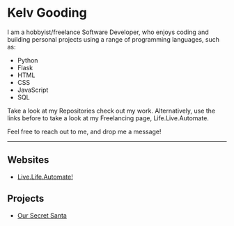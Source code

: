 # Kelv Gooding

I am a hobbyist/freelance Software Developer, who enjoys coding and building personal projects using a range of programming languages, such as:

* Python
* Flask
* HTML
* CSS
* JavaScript
* SQL

Take a look at my Repositories check out my work. Alternatively, use the links before to take a look at my Freelancing page, Life.Live.Automate.

Feel free to reach out to me, and drop me a message!

---

## **Websites**

* [Live.Life.Automate!](https://livelifeautomate.co.uk/)

## **Projects**

* [Our Secret Santa](https://www.oursecretsanta.co.uk/)

<!---
KGoodz93/KGoodz93 is a ✨ special ✨ repository because its `README.md` (this file) appears on your GitHub profile.
You can click the Preview link to take a look at your changes.
--->
